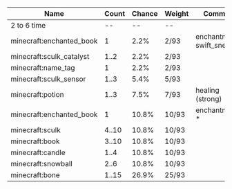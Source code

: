 | Name                     | Count | Chance | Weight | Comment                   |
| ------------------------ | ----- | ------ | ------ | ------------------------- |
| 2 to 6 time              |    -- |     -- |     -- |                           |
| minecraft:enchanted_book |     1 |   2.2% |   2/93 | enchantments: swift_sneak |
| minecraft:sculk_catalyst |  1..2 |   2.2% |   2/93 |                           |
| minecraft:name_tag       |     1 |   2.2% |   2/93 |                           |
| minecraft:sculk_sensor   |  1..3 |   5.4% |   5/93 |                           |
| minecraft:potion         |  1..3 |   7.5% |   7/93 | healing (strong)          |
| minecraft:enchanted_book |     1 |  10.8% |  10/93 | enchantments: *           |
| minecraft:sculk          | 4..10 |  10.8% |  10/93 |                           |
| minecraft:book           | 3..10 |  10.8% |  10/93 |                           |
| minecraft:candle         |  1..4 |  10.8% |  10/93 |                           |
| minecraft:snowball       |  2..6 |  10.8% |  10/93 |                           |
| minecraft:bone           | 1..15 |  26.9% |  25/93 |                           |